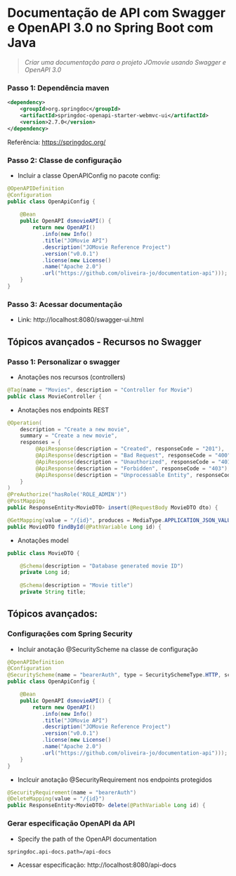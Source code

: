 # Documentação de API com Swagger e OpenAPI 3.0 no Spring Boot com Java
>  *Criar uma documentação para o projeto JOmovie usando Swagger e OpenAPI 3.0*

### Passo 1: Dependência maven

```xml
<dependency>
    <groupId>org.springdoc</groupId>
    <artifactId>springdoc-openapi-starter-webmvc-ui</artifactId>
    <version>2.7.0</version>
</dependency>
```
Referência: https://springdoc.org/

### Passo 2: Classe de configuração

- Incluir a classe OpenAPIConfig no pacote config:

```java
@OpenAPIDefinition
@Configuration
public class OpenApiConfig {
    
    @Bean
    public OpenAPI dsmovieAPI() {
        return new OpenAPI()
           .info(new Info()
           .title("JOMovie API")
           .description("JOMovie Reference Project")
           .version("v0.0.1")
           .license(new License()
           .name("Apache 2.0")
           .url("https://github.com/oliveira-jo/documentation-api")));
    }
}
```
### Passo 3: Acessar documentação

- Link: http://localhost:8080/swagger-ui.html

## Tópicos avançados - Recursos no Swagger

### Passo 1: Personalizar o swagger

- Anotações nos recursos (controllers)

```java
@Tag(name = "Movies", description = "Controller for Movie")
public class MovieController {
```

- Anotações nos endpoints REST

```java
@Operation(
    description = "Create a new movie",
    summary = "Create a new movie",
    responses = {
         @ApiResponse(description = "Created", responseCode = "201"),
         @ApiResponse(description = "Bad Request", responseCode = "400"),
         @ApiResponse(description = "Unauthorized", responseCode = "401"),
         @ApiResponse(description = "Forbidden", responseCode = "403"),
         @ApiResponse(description = "Unprocessable Entity", responseCode = "422")
    }
)
@PreAuthorize("hasRole('ROLE_ADMIN')")
@PostMapping
public ResponseEntity<MovieDTO> insert(@RequestBody MovieDTO dto) {
```
```java
@GetMapping(value = "/{id}", produces = MediaType.APPLICATION_JSON_VALUE)
public MovieDTO findById(@PathVariable Long id) {
```

- Anotações model

```java
public class MovieDTO {

	@Schema(description = "Database generated movie ID")
	private Long id;
	
	@Schema(description = "Movie title")
	private String title;
```
## Tópicos avançados: 

### Configurações com Spring Security

- Incluir anotação @SecurityScheme na classe de configuração

```java
@OpenAPIDefinition
@Configuration
@SecurityScheme(name = "bearerAuth", type = SecuritySchemeType.HTTP, scheme = "bearer")
public class OpenApiConfig {

    @Bean
    public OpenAPI dsmovieAPI() {
        return new OpenAPI()
           .info(new Info()
           .title("JOMovie API")
           .description("JOMovie Reference Project")
           .version("v0.0.1")
           .license(new License()
           .name("Apache 2.0")
           .url("https://github.com/oliveira-jo/documentation-api")));
    }
}
```
- Inclcuir anotação @SecurityRequirement nos endpoints protegidos
```java
@SecurityRequirement(name = "bearerAuth")
@DeleteMapping(value = "/{id}")
public ResponseEntity<MovieDTO> delete(@PathVariable Long id) {
```
### Gerar especificação OpenAPI da API

- Specify the path of the OpenAPI documentation
```xml
springdoc.api-docs.path=/api-docs
```
- Acessar especificação: http://localhost:8080/api-docs
  
